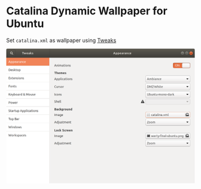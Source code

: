 # Catalina Dynamic Wallpaper for Ubuntu

Set `catalina.xml` as wallpaper using [Tweaks](https://wiki.gnome.org/action/show/Apps/Tweaks?action=show&redirect=Apps%2FGnomeTweakTool)

![](Screenshot.png)
